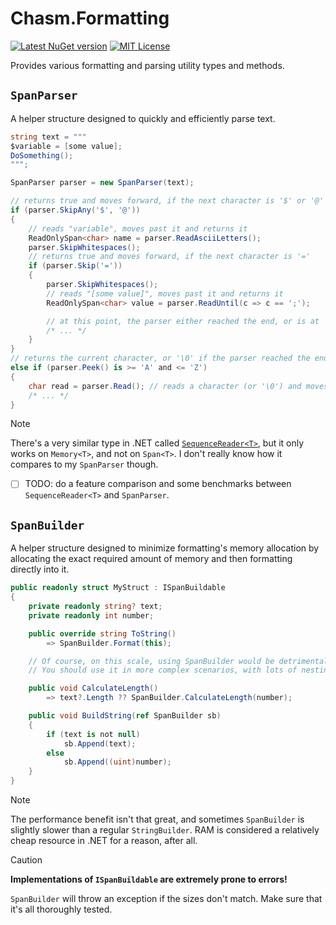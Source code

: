 # Chasm.Formatting

[![Latest NuGet version](https://img.shields.io/nuget/v/Chasm.Formatting)](https://www.nuget.org/packages/Chasm.Formatting/)
[![MIT License](https://img.shields.io/github/license/Chasmical/Chasm)](../LICENSE)

Provides various formatting and parsing utility types and methods.



## `SpanParser`

A helper structure designed to quickly and efficiently parse text.

```cs
string text = """
$variable = [some value];
DoSomething();
""";

SpanParser parser = new SpanParser(text);

// returns true and moves forward, if the next character is '$' or '@'
if (parser.SkipAny('$', '@'))
{
    // reads "variable", moves past it and returns it
    ReadOnlySpan<char> name = parser.ReadAsciiLetters();
    parser.SkipWhitespaces();
    // returns true and moves forward, if the next character is '='
    if (parser.Skip('='))
    {
        parser.SkipWhitespaces();
        // reads "[some value]", moves past it and returns it
        ReadOnlySpan<char> value = parser.ReadUntil(c => c == ';');

        // at this point, the parser either reached the end, or is at ';'
        /* ... */
    }
}
// returns the current character, or '\0' if the parser reached the end
else if (parser.Peek() is >= 'A' and <= 'Z')
{
    char read = parser.Read(); // reads a character (or '\0') and moves forward
    /* ... */
}
```

> [!NOTE]
> There's a very similar type in .NET called [`SequenceReader<T>`](https://learn.microsoft.com/en-us/dotnet/api/system.buffers.sequencereader-1), but it only works on `Memory<T>`, and not on `Span<T>`. I don't really know how it compares to my `SpanParser` though.
> 
> - [ ] TODO: do a feature comparison and some benchmarks between `SequenceReader<T>` and `SpanParser`.



## `SpanBuilder`

A helper structure designed to minimize formatting's memory allocation by allocating the exact required amount of memory and then formatting directly into it.

```cs
public readonly struct MyStruct : ISpanBuildable
{
    private readonly string? text;
    private readonly int number;

    public override string ToString()
        => SpanBuilder.Format(this);

    // Of course, on this scale, using SpanBuilder would be detrimental to performance.
    // You should use it in more complex scenarios, with lots of nesting.

    public void CalculateLength()
        => text?.Length ?? SpanBuilder.CalculateLength(number);

    public void BuildString(ref SpanBuilder sb)
    {
        if (text is not null)
            sb.Append(text);
        else
            sb.Append((uint)number);
    }
}
```

> [!NOTE]
> The performance benefit isn't that great, and sometimes `SpanBuilder` is slightly slower than a regular `StringBuilder`. RAM is considered a relatively cheap resource in .NET for a reason, after all.

> [!CAUTION]
> **Implementations of `ISpanBuildable` are extremely prone to errors!**
> 
> `SpanBuilder` will throw an exception if the sizes don't match. Make sure that it's all thoroughly tested.


